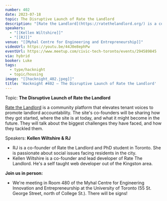 ```yaml
---
number: 402
date: 2023-07-18
topic: The Disruptive Launch of Rate the Landlord
description: "[Rate the Landlord](https://ratethelandlord.org/) is a community platform that elevates tenant voices to promote landlord accountability. The site's co-founders will be sharing how they got started, where the site is at today, and what it might become in the future. They will talk about the biggest challenges they have faced, and how they tackled them."
speakers:
  - "[[Kellen Wiltshire]]"
  - "[[RJ]]"
venue: "[[Myhal Centre for Engineering and Entrepreneurship]]"
videoUrl: https://youtu.be/44J0e8ephPw
eventUrl: https://www.meetup.com/civic-tech-toronto/events/294589845
via: hybrid
booker: Luke
tags:
  - type/hacknight
  - topic/housing
image: "[[hacknight_402.jpeg]]"
title: 'Hacknight #402 – The Disruptive Launch of Rate the Landlord'
---
```


Topic: **The Disruptive Launch of Rate the Landlord**

[Rate the Landlord](https://ratethelandlord.org/) is a community platform that elevates tenant voices to promote landlord accountability. The site's co-founders will be sharing how they got started, where the site is at today, and what it might become in the future. They will talk about the biggest challenges they have faced, and how they tackled them.

Speakers: **Kellen Wiltshire & RJ**

* RJ is a co-founder of Rate the Landlord and PhD student in Toronto. She is passionate about social issues facing residents in the city.
* Kellen Wiltshire is a co-founder and lead developer of Rate The Landlord. He's a self taught web developer out of the Kingston area.

**Join us in person:**

* We're meeting in Room 480 of the Myhal Centre for Engineering Innovation and Entrepreneurship at the University of Toronto (55 St. George Street, north of College St.). There will be signs!
